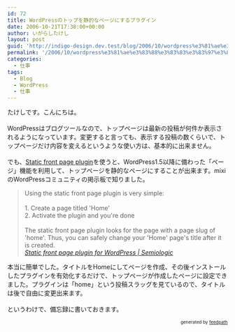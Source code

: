 ```yaml
---
id: 72
title: WordPressのトップを静的なページにするプラグイン
date: 2006-10-21T17:38:00+00:00
author: いがらしたけし
layout: post
guid: 'http://indigo-design.dev.test/blog/2006/10/wordpress%e3%81%ae%e3%83%88%e3%83%83%e3%83%97%e3%82%92%e9%9d%99%e7%9a%84%e3%81%aa%e3%83%9a%e3%83%bc%e3%82%b8%e3%81%ab%e3%81%99%e3%82%8b%e3%83%97%e3%83%a9%e3%82%b0%e3%82%a4%e3%83%b3/'
permalink: '/2006/10/wordpress%e3%81%ae%e3%83%88%e3%83%83%e3%83%97%e3%82%92%e9%9d%99%e7%9a%84%e3%81%aa%e3%83%9a%e3%83%bc%e3%82%b8%e3%81%ab%e3%81%99%e3%82%8b%e3%83%97%e3%83%a9%e3%82%b0%e3%82%a4%e3%83%b3/'
categories:
  - 仕事
tags:
  - Blog
  - WordPress
  - 仕事
---
```

たけしです。こんにちは。<br /><br />WordPressはブログツールなので、トップページは最新の投稿が何件か表示されるようになっています。変更すると言っても、表示する投稿の数くらいで、トップページだけ内容を変えるというような使い方は、基本的に出来ません。<br /><br />でも、<a href="http://www.semiologic.com/software/static-front/">Static front page plugin</a>を使うと、WordPress1.5以降に備わった「ページ」機能を利用して、トップページを静的なページにすることが出来ます。mixiのWordPressコミュニティの掲示板で知りました。<br /><blockquote>Using the static front page plugin is very simple:
<br /><br />1. Create a page titled 'Home'<br />2. Activate the plugin and you're done<br /><br />The static front page plugin looks for the page with a page slug of 'home'. Thus, you can safely change your 'Home' page's title after it is created.<br /><cite><a href="http://www.semiologic.com/software/static-front/">Static front page plugin for WordPress | Semiologic</a></cite></blockquote>本当に簡単でした。タイトルをHomeにしてページを作成、その後インストールしたプラグインを有効化するだけで、トップページが作成したページに設定できました。プラグインは「home」という投稿スラッグを見ているので、タイトルは後で自由に変更出来ます。<br /><br />というわけで、備忘録に書いておきます。<br />
<div style="text-align: right;font-size: 10px">
&nbsp;&nbsp;<span>generated by <a href="http://feedpath.jp">feedpath</a></span>
</div>